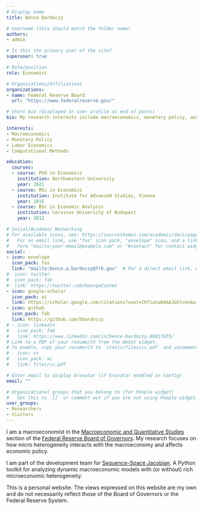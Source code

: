 ```yaml
---
# Display name
title: Bence Bardóczy

# Username (this should match the folder name)
authors:
- admin

# Is this the primary user of the site?
superuser: true

# Role/position
role: Economist

# Organizations/Affiliations
organizations:
- name: Federal Reserve Board
  url: "https://www.federalreserve.gov/"

# Short bio (displayed in user profile at end of posts)
bio: My research interests include macroeconomics, monetary policy, and labor economics.

interests:
- Macroeconomics
- Monetary Policy
- Labor Economics
- Computational Methods

education:
  courses:
  - course: PhD in Economics
    institution: Northwestern University
    year: 2021
  - course: MSc in Economics
    institution: Institute for Advanced Studies, Vienna
    year: 2015
  - course: BSc in Economic Analysis
    institution: Corvinus University of Budapest
    year: 2012

# Social/Academic Networking
# For available icons, see: https://sourcethemes.com/academic/docs/page-builder/#icons
#   For an email link, use "fas" icon pack, "envelope" icon, and a link in the
#   form "mailto:your-email@example.com" or "#contact" for contact widget.
social:
- icon: envelope
  icon_pack: fas
  link: "mailto:bence.a.bardoczy@frb.gov"  # For a direct email link, use "mailto:test@example.org".
#- icon: twitter
#  icon_pack: fab
#  link: https://twitter.com/GeorgeCushen
- icon: google-scholar
  icon_pack: ai
  link: https://scholar.google.com/citations?user=CKfiatwAAAAJ&hl=en&oi=ao
- icon: github
  icon_pack: fab
  link: https://github.com/bbardoczy
# - icon: linkedin
#   icon_pack: fab
#   link: https://www.linkedin.com/in/bence-bardóczy-80817635/
# Link to a PDF of your resume/CV from the About widget.
# To enable, copy your resume/CV to `static/files/cv.pdf` and uncomment the lines below.
# - icon: cv
#   icon_pack: ai
#   link: files/cv.pdf

# Enter email to display Gravatar (if Gravatar enabled in Config)
email: ""

# Organizational groups that you belong to (for People widget)
#   Set this to `[]` or comment out if you are not using People widget.
user_groups:
- Researchers
- Visitors
---
```


I am a macroeconomist in the [Macroeconomic and Quantitative Studies](https://www.federalreserve.gov/econres/rsmaqs-staff.htm) section of the [Federal Reserve Board of Governors](https://www.federalreserve.gov/econres/bence-a-bardoczy.htm). My research focuses on how micro heterogeneity interacts with the macroeconomy and affects economic policy.

I am part of the development team for [Sequence-Space Jacobian](https://github.com/shade-econ/sequence-jacobian). A Python toolkit for analyzing dynamic macroeconomic models with (or without) rich microeconomic heterogeneity.

This is a personal website. The views expressed on this website are my own and do not necessarily reflect those of the Board of Governors or the Federal Reserve System.